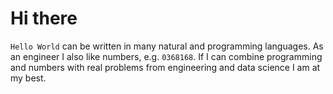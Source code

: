 # Hi there 

`Hello World` can be written in many natural and programming languages. As an engineer I also like numbers, e.g. `0368168`. If I can combine programming and numbers with real problems from engineering and data science I am at my best.

